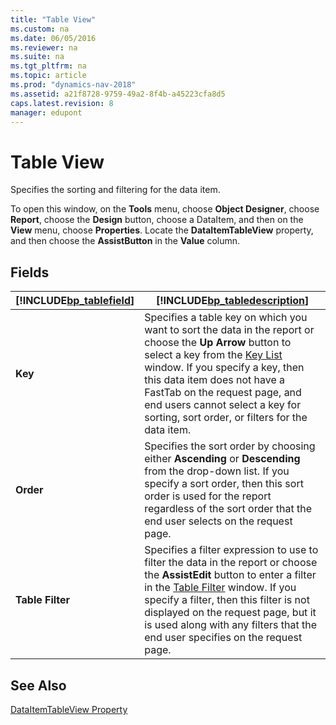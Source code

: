 ```yaml
---
title: "Table View"
ms.custom: na
ms.date: 06/05/2016
ms.reviewer: na
ms.suite: na
ms.tgt_pltfrm: na
ms.topic: article
ms.prod: "dynamics-nav-2018"
ms.assetid: a21f8728-9759-49a2-8f4b-a45223cfa8d5
caps.latest.revision: 8
manager: edupont
---
```

# Table View
Specifies the sorting and filtering for the data item.  

 To open this window, on the **Tools** menu, choose **Object Designer**, choose **Report**, choose the **Design** button, choose a DataItem, and then on the **View** menu, choose **Properties**. Locate the **DataItemTableView** property, and then choose the **AssistButton** in the **Value** column.  

## Fields  

|[!INCLUDE[bp_tablefield](../includes/bp_tablefield_md.md)]|[!INCLUDE[bp_tabledescription](../includes/bp_tabledescription_md.md)]|  
|---------------------------------|---------------------------------------|  
|**Key**|Specifies a table key on which you want to sort the data in the report or choose the **Up Arrow** button to select a key from the [Key List](-$-S_2123-Key-List-$-.md) window. If you specify a key, then this data item does not have a FastTab on the request page, and end users cannot select a key for sorting, sort order, or filters for the data item.|  
|**Order**|Specifies the sort order by choosing either **Ascending** or **Descending** from the drop-down list. If you specify a sort order, then this sort order is used for the report regardless of the sort order that the end user selects on the request page.|  
|**Table Filter**|Specifies a filter expression to use to filter the data in the report or choose the **AssistEdit** button to enter a filter in the [Table Filter](-$-S_2131-Table-Filter-$-.md) window. If you specify a filter, then this filter is not displayed on the request page, but it is used along with any filters that the end user specifies on the request page.|  

## See Also  
 [DataItemTableView Property](../DataItemTableView-Property.md)
